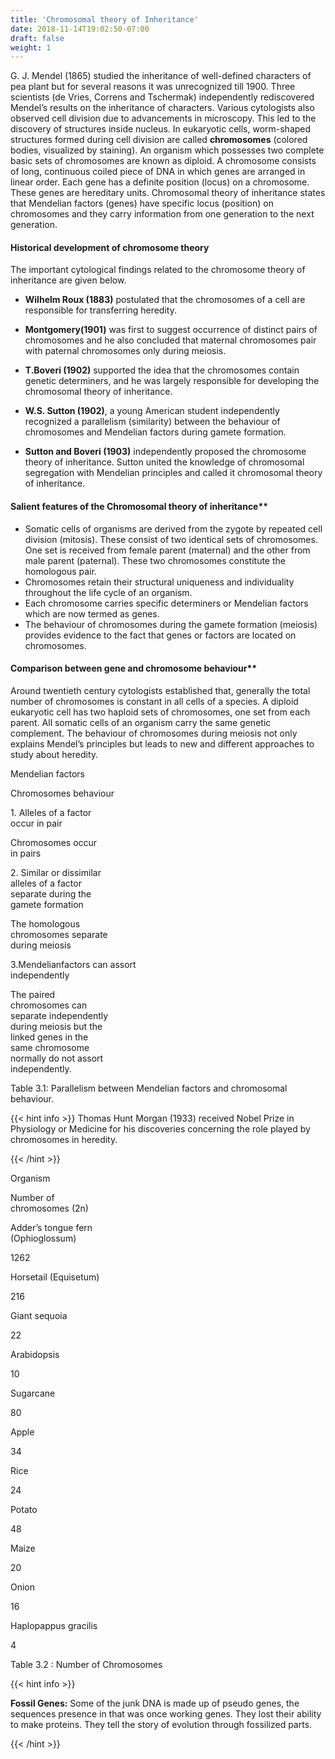 ```yaml
---
title: 'Chromosomal theory of Inheritance'
date: 2018-11-14T19:02:50-07:00
draft: false
weight: 1
---
```

G. J. Mendel (1865) studied the inheritance of well-defined characters of pea plant but for several reasons it was unrecognized till 1900. Three scientists (de Vries, Correns and Tschermak) independently rediscovered Mendel’s results on the inheritance of characters. Various cytologists also observed cell division due to advancements in microscopy. This led to the discovery of structures inside nucleus. In eukaryotic cells, worm-shaped structures formed during cell division are called **chromosomes** (colored bodies, visualized by staining). An organism which possesses two complete basic sets of chromosomes are known as diploid. A chromosome consists of long, continuous coiled piece of DNA in which genes are arranged in linear order. Each gene has a definite position (locus) on a chromosome. These genes are hereditary units. Chromosomal theory of inheritance states that Mendelian factors (genes) have specific locus (position) on chromosomes and they carry information from one generation to the next generation.

#### Historical development of chromosome theory

The important cytological findings related to the chromosome theory of inheritance are given below.

*   **Wilhelm Roux (1883)** postulated that the chromosomes of a cell are responsible for transferring heredity.
    
*   **Montgomery(1901)** was first to suggest occurrence of distinct pairs of chromosomes and he also concluded that maternal chromosomes pair with paternal chromosomes only during meiosis.
    
*   **T.Boveri (1902)** supported the idea that the chromosomes contain genetic determiners, and he was largely responsible for developing the chromosomal theory of inheritance.
    
*   **W.S. Sutton (1902)**, a young American student independently recognized a parallelism (similarity) between the behaviour of chromosomes and Mendelian factors during gamete formation.
    
*   **Sutton and Boveri (1903)** independently proposed the chromosome theory of inheritance. Sutton united the knowledge of chromosomal segregation with Mendelian principles and called it chromosomal theory of inheritance.
    

#### Salient features of the Chromosomal theory of inheritance\*\*

*   Somatic cells of organisms are derived from the zygote by repeated cell division (mitosis). These consist of two identical sets of chromosomes. One set is received from female parent (maternal) and the other from male parent (paternal). These two chromosomes constitute the homologous pair.
*   Chromosomes retain their structural uniqueness and individuality throughout the life cycle of an organism.
*   Each chromosome carries specific determiners or Mendelian factors which are now termed as genes.
*   The behaviour of chromosomes during the gamete formation (meiosis) provides evidence to the fact that genes or factors are located on chromosomes.

#### Comparison between gene and chromosome behaviour\*\*

Around twentieth century cytologists established that, generally the total number of chromosomes is constant in all cells of a species. A diploid eukaryotic cell has two haploid sets of chromosomes, one set from each parent. All somatic cells of an organism carry the same genetic complement. The behaviour of chromosomes during meiosis not only explains Mendel’s principles but leads to new and different approaches to study about heredity.

Mendelian factors

Chromosomes behaviour

1\. Alleles of a factor  
occur in pair

Chromosomes occur  
in pairs

2\. Similar or dissimilar  
alleles of a factor  
separate during the  
gamete formation

The homologous  
chromosomes separate  
during meiosis

3.Mendelianfactors can assort  
independently

The paired  
chromosomes can  
separate independently  
during meiosis but the  
linked genes in the  
same chromosome  
normally do not assort  
independently.

Table 3.1: Parallelism between Mendelian factors and chromosomal behaviour.

{{< hint info >}} Thomas Hunt Morgan (1933) received Nobel Prize in Physiology or Medicine for his discoveries concerning the role played by chromosomes in heredity.

{{< /hint >}}

Organism

Number of  
chromosomes (2n)

Adder’s tongue fern  
(Ophioglossum)

1262

Horsetail (Equisetum)

216

Giant sequoia

22

Arabidopsis

10

Sugarcane

80

Apple

34

Rice

24

Potato

48

Maize

20

Onion

16

Haplopappus gracilis

4

Table 3.2 : Number of Chromosomes

{{< hint info >}}

**Fossil Genes:** Some of the junk DNA is made up of pseudo genes, the sequences presence in that was once working genes. They lost their ability to make proteins. They tell the story of evolution through fossilized parts.

{{< /hint >}}